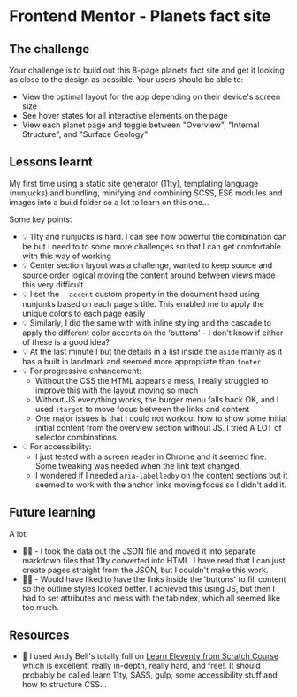 # Frontend Mentor - Planets fact site

## The challenge

Your challenge is to build out this 8-page planets fact site and get it looking as close to the design as possible. Your users should be able to:

- View the optimal layout for the app depending on their device's screen size
- See hover states for all interactive elements on the page
- View each planet page and toggle between "Overview", "Internal Structure", and "Surface Geology"

## Lessons learnt

My first time using a static site generator (11ty), templating language (nunjucks) and bundling, minifying and combining SCSS, ES6 modules and images into a build folder so a lot to learn on this one...

Some key points:

- 💡 11ty and nunjucks is hard. I can see how powerful the combination can be but I need to to some more challenges so that I can get comfortable with this way of working
- 💡 Center section layout was a challenge, wanted to keep source and source order logical moving the content around between views made this very difficult
- 💡 I set the `--accent` custom property in the document head using nunjunks based on each page's title. This enabled me to apply the unique colors to each page easily
- 💡 Similarly, I did the same with with inline styling and the cascade to apply the different color accents on the 'buttons' - I don't know if either of these is a good idea?
- 💡 At the last minute I but the details in a list inside the `aside` mainly as it has a built in landmark and seemed more appropriate than `footer`
- 💡 For progressive enhancement:
  - Without the CSS the HTML appears a mess, I really struggled to improve this with the layout moving so much
  - Without JS everything works, the burger menu falls back OK, and I used `:target` to move focus between the links and content
  - One major issues is that I could not workout how to show some initial initial content from the overview section without JS. I tried A LOT of selector combinations.
- 💡 For accessibility:
  - I just tested with a screen reader in Chrome and it seemed fine. Some tweaking was needed when the link text changed.
  - I wondered if I needed `aria-labelledby` on the content sections but it seemed to work with the anchor links moving focus so I didn't add it.

## Future learning

A lot!

- 🙇‍♂️ - I took the data out the JSON file and moved it into separate markdown files that 11ty converted into HTML. I have read that I can just create pages straight from the JSON, but I couldn't make this work.
- 🙇‍♂️ - Would have liked to have the links inside the 'buttons' to fill content so the outline styles looked better. I achieved this using JS, but then I had to set attributes and mess with the tabIndex, which all seemed like too much.

## Resources

- 🔗 I used Andy Bell's totally full on [Learn Eleventy from Scratch Course ](https://github.com/pawelgrzybek/siema) which is excellent, really in-depth, really hard, and free!. It should probably be called learn 11ty, SASS, gulp, some accessibility stuff and how to structure CSS...
